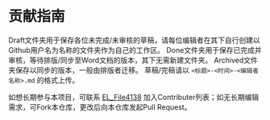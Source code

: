 # 贡献指南

Draft文件夹用于保存各位未完成/未审核的草稿，请每位编辑者在其下自行创建以Github用户名为名称的文件夹作为自己的工作区。
Done文件夹用于保存已完成并审核，等待排版/同步至Word文档的版本，其下无需新建文件夹。
Archived文件夹保存以同步的版本，一般由排版者迁移。
草稿/完稿请以 `<标题>-<时间>-<编辑者名称>.md` 的格式上传。

如想长期参与本项目，可联系 [EL_File4138](https://github.com/EL-File4138) 加入Contributer列表；如无长期编辑需求，可Fork本仓库，更改后向本仓库发起Pull Request。

